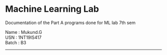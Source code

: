 # Machine Learning Lab 
Documentation of the Part A programs done for ML lab 7th sem

Name : Mukund.G   
USN : 1NT19IS417   
Batch : B3   

<hr>

